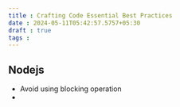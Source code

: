 ```yaml
---
title : Crafting Code Essential Best Practices
date : 2024-05-11T05:42:57.5757+05:30
draft : true
tags : 
---
```


## Nodejs
- Avoid using blocking operation
- 



